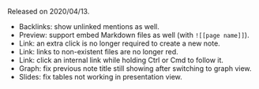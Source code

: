 Released on 2020/04/13.

- Backlinks: show unlinked mentions as well.
- Preview: support embed Markdown files as well (with `![[page name]]`).
- Link: an extra click is no longer required to create a new note.
- Link: links to non-existent files are no longer red.
- Link: click an internal link while holding Ctrl or Cmd to follow it.
- Graph: fix previous note title still showing after switching to graph view.
- Slides: fix tables not working in presentation view.
